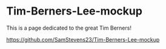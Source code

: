 # Tim-Berners-Lee-mockup

This is a page dedicated to the great Tim Berners!

https://github.com/SamStevens23/Tim-Berners-Lee-mockup
